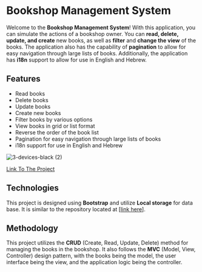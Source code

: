 # Bookshop Management System

Welcome to the **Bookshop Management System**! With this application, you can simulate the actions of a bookshop owner. You can **read, delete, update, and create** new books, as well as **filter** and **change the view** of the books. The application also has the capability of **pagination** to allow for easy navigation through large lists of books. Additionally, the application has **i18n** support to allow for use in English and Hebrew.

## Features

- Read books
- Delete books
- Update books
- Create new books
- Filter books by various options
- View books in grid or list format
- Reverse the order of the book list
- Pagination for easy navigation through large lists of books
- i18n support for use in English and Hebrew

![3-devices-black (2)](https://user-images.githubusercontent.com/108017307/211192648-2cde107f-45c7-4080-af31-706a2204f9a4.png)

<a href="https://avishaidotan.github.io/books-shop-design-by-bootstrap/">Link To The Project<a/>
## Technologies

This project is designed using **Bootstrap** and utilize **Local storage** for data base. It is similar to the repository located at [<a href="https://github.com/AvishaiDotan/books-shop">link here<a/>].

## Methodology

This project utilizes the **CRUD** (Create, Read, Update, Delete) method for managing the books in the bookshop. It also follows the **MVC** (Model, View, Controller) design pattern, with the books being the model, the user interface being the view, and the application logic being the controller.
